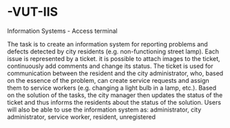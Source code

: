# -VUT-IIS
Information Systems - Access terminal

The task is to create an information system for reporting problems and defects detected by city residents (e.g. non-functioning street lamp). Each issue is represented by a ticket. it is possible to attach images to the ticket, continuously add comments and change its status. The ticket is used for communication between the resident and the city administrator, who, based on the essence of the problem, can create service requests and assign them to service workers (e.g. changing a light bulb in a lamp, etc.). Based on the solution of the tasks, the city manager then updates the status of the ticket and thus informs the residents about the status of the solution. Users will also be able to use the information system as: administrator, city administrator, service worker, resident, unregistered
